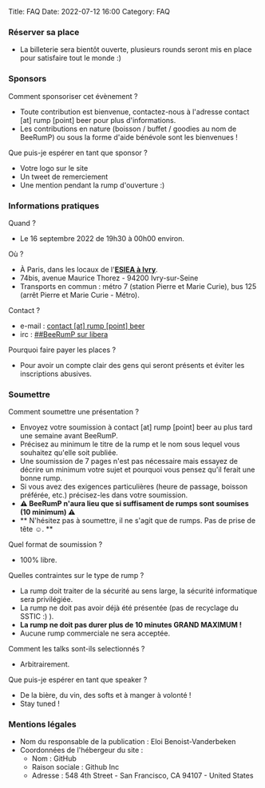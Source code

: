 Title: FAQ
Date: 2022-07-12 16:00
Category: FAQ


### Réserver sa place

* La billeterie sera bientôt ouverte, plusieurs rounds seront mis en place pour satisfaire tout le monde :)

### Sponsors

Comment sponsoriser cet évènement ?

* Toute contribution est bienvenue, contactez-nous à l'adresse contact [at] rump [point] beer pour plus d'informations.
* Les contributions en nature (boisson / buffet / goodies au nom de BeeRumP) ou sous la forme d'aide bénévole sont les bienvenues !

Que puis-je espérer en tant que sponsor ?

* Votre logo sur le site
* Un tweet de remerciement
* Une mention pendant la rump d'ouverture :)

### Informations pratiques

Quand ?

* Le 16 septembre 2022 de 19h30 à 00h00 environ.

Où ?

* À Paris, dans les locaux de l'**[ESIEA à Ivry](https://www.esiea.fr/ "lien vers le site internet de l'ESIEA")**.
* 74bis, avenue Maurice Thorez - 94200 Ivry-sur-Seine
* Transports en commun : métro 7 (station Pierre et Marie Curie), bus 125 (arrêt Pierre et Marie Curie - Métro).

Contact ?

* e-mail : [contact \[at\] rump \[point\] beer](mailto:contact[AT]rump[POINT]beer "adresse e-mail de contact")
* irc : [##BeeRumP sur libera](irc://irc.libera.chat:6697/%23%23BeeRumP "URL vers le chan IRC de BeeRumP")

Pourquoi faire payer les places ?

* Pour avoir un compte clair des gens qui seront présents et éviter les inscriptions abusives.

### Soumettre

Comment soumettre une présentation ?

* Envoyez votre soumission à contact [at] rump [point] beer au plus tard une semaine avant BeeRumP.
* Précisez au minimum le titre de la rump et le nom sous lequel vous souhaitez qu'elle soit publiée.
* Une soumission de 7 pages n'est pas nécessaire mais essayez de décrire un minimum votre sujet et pourquoi vous pensez qu'il ferait une bonne rump.
* Si vous avez des exigences particulières (heure de passage, boisson préférée, etc.) précisez-les dans votre soumission.
* **⚠ BeeRumP n'aura lieu que si suffisament de rumps sont soumises (10 minimum) ⚠**
* ** N'hésitez pas à soumettre,  il ne s'agit que de rumps. Pas de prise de tête ☺. **

Quel format de soumission ?

* 100% libre.

Quelles contraintes sur le type de rump ?

* La rump doit traiter de la sécurité au sens large, la sécurité informatique sera privilégiée.
* La rump ne doit pas avoir déjà été présentée (pas de recyclage du SSTIC :) ).
* **La rump ne doit pas durer plus de 10 minutes GRAND MAXIMUM !**
* Aucune rump commerciale ne sera acceptée.

Comment les talks sont-ils selectionnés ?

* Arbitrairement.

Que puis-je espérer en tant que speaker ?

* De la bière, du vin, des softs et à manger à volonté !
* Stay tuned !

### Mentions légales

* Nom du responsable de la publication : Eloi Benoist-Vanderbeken
* Coordonnées de l'hébergeur du site :
    * Nom : GitHub
    * Raison sociale : Github Inc
    * Adresse : 548 4th Street - San Francisco, CA 94107 - United States